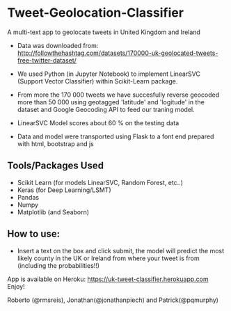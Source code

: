 # Tweet-Geolocation-Classifier

A multi-text app to geolocate tweets in United Kingdom and Ireland

- Data was downloaded from: http://followthehashtag.com/datasets/170000-uk-geolocated-tweets-free-twitter-dataset/

- We used Python (in Jupyter Notebook) to implement LinearSVC (Support Vector Classifier) within Scikit-Learn package.
- From more the 170 000 tweets we have succesfully reverse geocoded more than 50 000 using geotagged 'latitude' and 'logitude' in the dataset and Google Geocoding API to feed our traning model.
- LinearSVC Model scores about 60 % on the testing data
- Data and model were transported using Flask to a font end prepared with html, bootstrap and js

## Tools/Packages Used
- Scikit Learn (for models LinearSVC, Random Forest, etc..)
- Keras (for Deep Learning/LSMT)
- Pandas
- Numpy
- Matplotlib (and Seaborn)

## How to use:

- Insert a text on the box and click submit, the model will predict the most likely county in the UK or Ireland from where your tweet is from (including the probabilities!!)

App is available on Heroku: https://uk-tweet-classifier.herokuapp.com Enjoy!

Roberto (@rmsreis), Jonathan(@jonathanpiech) and Patrick(@pqmurphy) 
